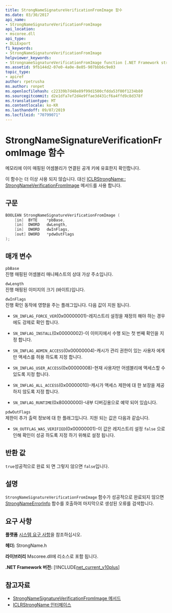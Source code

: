 ```yaml
---
title: StrongNameSignatureVerificationFromImage 함수
ms.date: 03/30/2017
api_name:
- StrongNameSignatureVerificationFromImage
api_location:
- mscoree.dll
api_type:
- DLLExport
f1_keywords:
- StrongNameSignatureVerificationFromImage
helpviewer_keywords:
- StrongnameSignatureVerificationFromImage function [.NET Framework strong naming]
ms.assetid: 9fb144d2-07e0-4a0e-8e05-907bbb6c9e03
topic_type:
- apiref
author: rpetrusha
ms.author: ronpet
ms.openlocfilehash: c22339b7d48e89f99d1500cfdda53f00f1234b80
ms.sourcegitcommit: d2e1dfa7ef2d4e9ffae3d431cf6a4ffd9c8d378f
ms.translationtype: MT
ms.contentlocale: ko-KR
ms.lasthandoff: 09/07/2019
ms.locfileid: "70799071"
---
```

# <a name="strongnamesignatureverificationfromimage-function"></a>StrongNameSignatureVerificationFromImage 함수
메모리에 이미 매핑된 어셈블리가 연결된 공개 키에 유효한지 확인합니다.  
  
 이 함수는 더 이상 사용 되지 않습니다. 대신 [ICLRStrongName:: StrongNameVerificationFromImage](../hosting/iclrstrongname-strongnamesignatureverificationfromimage-method.md) 메서드를 사용 합니다.  
  
## <a name="syntax"></a>구문  
  
```cpp  
BOOLEAN StrongNameSignatureVerificationFromImage (  
    [in]  BYTE    *pbBase,  
    [in]  DWORD   dwLength,  
    [in]  DWORD   dwInFlags,  
    [out] DWORD   *pdwOutFlags  
);  
```  
  
## <a name="parameters"></a>매개 변수  
 `pbBase`  
 진행 매핑된 어셈블리 매니페스트의 상대 가상 주소입니다.  
  
 `dwLength`  
 진행 매핑된 이미지의 크기 (바이트)입니다.  
  
 `dwInFlags`  
 진행 확인 동작에 영향을 주는 플래그입니다. 다음 값이 지원 됩니다.  
  
- `SN_INFLAG_FORCE_VER`(0x00000001)-레지스트리 설정을 재정의 해야 하는 경우에도 강제로 확인 합니다.  
  
- `SN_INFLAG_INSTALL`(0x00000002)-이 이미지에서 수행 되는 첫 번째 확인을 지정 합니다.  
  
- `SN_INFLAG_ADMIN_ACCESS`(0x00000004)-캐시가 관리 권한이 있는 사용자 에게만 액세스를 허용 하도록 지정 합니다.  
  
- `SN_INFLAG_USER_ACCESS`(0x00000008)-현재 사용자만 어셈블리에 액세스할 수 있도록 지정 합니다.  
  
- `SN_INFLAG_ALL_ACCESS`(0x00000010)-캐시가 액세스 제한에 대 한 보장을 제공 하지 않도록 지정 합니다.  
  
- `SN_INFLAG_RUNTIME`(0x80000000)-내부 디버깅용으로 예약 되어 있습니다.  
  
 `pdwOutFlags`  
 제한이 추가 출력 정보에 대 한 플래그입니다. 지원 되는 값은 다음과 같습니다.  
  
- `SN_OUTFLAG_WAS_VERIFIED`(0x00000001)-이 값은 레지스트리 설정 `false` 으로 인해 확인이 성공 하도록 지정 하기 위해로 설정 됩니다.  
  
## <a name="return-value"></a>반환 값  
 `true`성공적으로 완료 되 면 그렇지 않으면 `false`입니다.  
  
## <a name="remarks"></a>설명  
 `StrongNameSignatureVerificationFromImage` 함수가 성공적으로 완료되지 않으면 [StrongNameErrorInfo](strongnameerrorinfo-function.md) 함수를 호출하여 마지막으로 생성된 오류를 검색합니다.  
  
## <a name="requirements"></a>요구 사항  
 **플랫폼** [시스템 요구 사항](../../get-started/system-requirements.md)을 참조하십시오.  
  
 **헤더:** StrongName.h  
  
 **라이브러리** Mscoree.dll에 리소스로 포함 됩니다.  
  
 **.NET Framework 버전:** [!INCLUDE[net_current_v10plus](../../../../includes/net-current-v10plus-md.md)]  
  
## <a name="see-also"></a>참고자료

- [StrongNameSignatureVerificationFromImage 메서드](../hosting/iclrstrongname-strongnamesignatureverificationfromimage-method.md)
- [ICLRStrongName 인터페이스](../hosting/iclrstrongname-interface.md)
